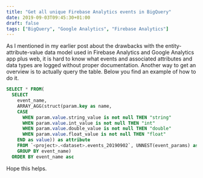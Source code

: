 ```yaml
---
title: "Get all unique Firebase Analytics events in BigQuery"
date: 2019-09-03T09:45:30+01:00
draft: false
tags: ["BigQuery", "Google Analytics", "Firebase Analytics"]
---
```


As I mentioned in my earlier post about the drawbacks with the entity-attribute-value data model used in Firebase Analytics and Google Analytics app plus web, it is hard to know what events and associated attributes and data types are logged without proper documentation. Another way to get an overview is to actually query the table. Below you find an example of how to do it.

```SQL
SELECT * FROM(
  SELECT 
    event_name, 
    ARRAY_AGG(struct(param.key as name,
    CASE
      WHEN param.value.string_value is not null THEN "string"
      WHEN param.value.int_value is not null THEN "int"
      WHEN param.value.double_value is not null THEN "double"
      WHEN param.value.float_value is not null THEN "float"
    END as value)) as attribute
    FROM `<project>.<dataset>.events_20190902`, UNNEST(event_params) as param 
    GROUP BY event_name)
  ORDER BY event_name asc
```
Hope this helps.
